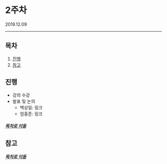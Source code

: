 2주차
=====
2019.12.09
- - -
## 목차
1. [진행](#진행)
2. [참고](#참고)

## 진행
* 강의 수강
* 발표 및 논의
	* 백상일: 링크
	* 엄홍준: 링크

##### [목차로 이동](#목차)

## 참고

##### [목차로 이동](#목차)